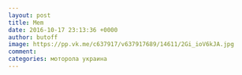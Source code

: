```yaml
--- 
layout: post 
title: Mem 
date: 2016-10-17 23:13:36 +0000 
author: butoff 
image: https://pp.vk.me/c637917/v637917689/14611/2Gi_ioV6kJA.jpg
comment: 
categories: моторола украина
---
```

